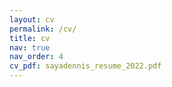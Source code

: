 ```yaml
---
layout: cv
permalink: /cv/
title: cv
nav: true
nav_order: 4
cv_pdf: sayadennis_resume_2022.pdf
---
```

